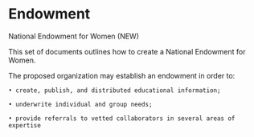# Endowment
National Endowment for Women (NEW) 
 
This set of documents outlines how to create a National Endowment for Women.

The proposed organization may establish an endowment in order to: 

    • create, publish, and distributed educational information; 

    • underwrite individual and group needs;

    • provide referrals to vetted collaborators in several areas of expertise
